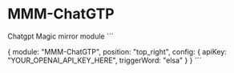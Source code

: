 # MMM-ChatGTP
Chatgpt Magic mirror module
´´´

{
  module: "MMM-ChatGTP",
  position: "top_right",
  config: {
    apiKey: "YOUR_OPENAI_API_KEY_HERE",
    triggerWord: "elsa"
  }
}
´´´
